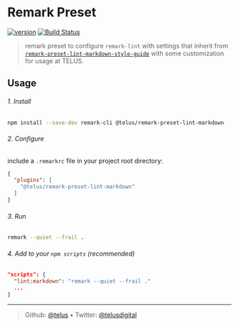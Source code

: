 # Remark Preset

[![version][npm-image]][npm-url] [![Build Status][circle-image]][circle-url]

> remark preset to configure `remark-lint` with settings that inherit from [`remark-preset-lint-markdown-style-guide`][remark-preset-lint-markdown-style-guide] with some customization for usage at TELUS.

## Usage

###### 1. Install

```sh
npm install --save-dev remark-cli @telus/remark-preset-lint-markdown
```

###### 2. Configure

include a `.remarkrc` file in your project root directory:

```json
{
  "plugins": [
    "@telus/remark-preset-lint-markdown"
  ]
}
```

###### 3. Run

```sh
remark --quiet --frail .
```

###### 4. Add to your `npm scripts` (recommended)

```json
"scripts": {
  "lint:markdown": "remark --quiet --frail ."
  ...
}
```

---
> Github: [@telus](https://github.com/telus) &bull; 
> Twitter: [@telusdigital](https://twitter.com/telusdigital)

[circle-url]: https://circleci.com/gh/telus/remark-preset-lint-markdown
[circle-image]: https://img.shields.io/circleci/project/github/telus/remark-preset-lint-markdown/master.svg?style=for-the-badge&logo=circleci

[npm-url]: https://www.npmjs.com/package/@telus/remark-preset-lint-markdown
[npm-image]: https://img.shields.io/npm/v/@telus/remark-preset-lint-markdown.svg?style=for-the-badge&logo=npm


[remark-preset-lint-markdown-style-guide]: https://github.com/remarkjs/remark-lint/tree/master/packages/remark-preset-lint-markdown-style-guide
